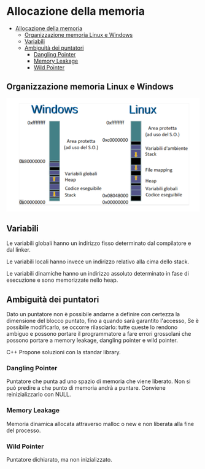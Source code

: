 # Allocazione della memoria

- [Allocazione della memoria](#Allocazione-della-memoria)
  - [Organizzazione memoria Linux e Windows](#Organizzazione-memoria-Linux-e-Windows)
  - [Variabili](#Variabili)
  - [Ambiguità dei puntatori](#Ambiguit%C3%A0-dei-puntatori)
    - [Dangling Pointer](#Dangling-Pointer)
    - [Memory Leakage](#Memory-Leakage)
    - [Wild Pointer](#Wild-Pointer)

## Organizzazione memoria Linux e Windows

![Memoria Linux e Windows](img/03_memory.jpg)

## Variabili

Le variabili globali hanno un indirizzo fisso determinato dal compilatore e dal linker.

Le variabili locali hanno invece un indirizzo relativo alla cima dello stack.

Le variabili dinamiche hanno un indirizzo assoluto determinato in fase di esecuzione e sono memorizzate nello heap.

## Ambiguità dei puntatori

Dato un puntatore non è possibile andarne a definire con certezza la dimensione del blocco puntato, fino a quando sarà garantito l'accesso, Se è possibile modificarlo, se occorre rilasciarlo: tutte queste lo rendono ambiguo e possono portare il programmatore a fare errori grossolani che possono portare a memory leakage, dangling pointer e wild pointer.

C++ Propone soluzioni con la standar library.

### Dangling Pointer

Puntatore che punta ad uno spazio di memoria che viene liberato. Non si può predire a che punto di memoria andrà a puntare. Conviene reinizializzarlo con NULL.

### Memory Leakage

Memoria dinamica allocata attraverso malloc o new e non liberata alla fine del processo.

### Wild Pointer

Puntatore dichiarato, ma non inizializzato.